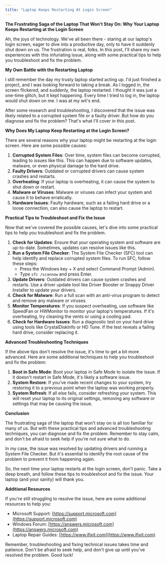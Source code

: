 ```yaml
---
title: "Laptop Keeps Restarting At Login Screen"
---
```


**The Frustrating Saga of the Laptop That Won't Stay On: Why Your Laptop Keeps Restarting at the Login Screen**

 Ah, the joys of technology. We've all been there - staring at our laptop's login screen, eager to dive into a productive day, only to have it suddenly shut down on us. The frustration is real, folks. In this post, I'll share my own experiences with this infuriating issue, along with some practical tips to help you troubleshoot and fix the problem.

**My Own Battle with the Restarting Laptop**

I still remember the day my trusty laptop started acting up. I'd just finished a project, and I was looking forward to taking a break. As I logged in, the screen flickered, and suddenly, the laptop restarted. I thought it was just a one-time glitch, but it kept happening. Every time I tried to log in, the laptop would shut down on me. I was at my wit's end.

After some research and troubleshooting, I discovered that the issue was likely related to a corrupted system file or a faulty driver. But how do you diagnose and fix the problem? That's what I'll cover in this post.

**Why Does My Laptop Keep Restarting at the Login Screen?**

There are several reasons why your laptop might be restarting at the login screen. Here are some possible causes:

1. **Corrupted System Files**: Over time, system files can become corrupted, leading to issues like this. This can happen due to software updates, malware, or even physical damage to the hard drive.
2. **Faulty Drivers**: Outdated or corrupted drivers can cause system crashes and restarts.
3. **Overheating**: If your laptop is overheating, it can cause the system to shut down or restart.
4. **Malware or Viruses**: Malware or viruses can infect your system and cause it to behave erratically.
5. **Hardware Issues**: Faulty hardware, such as a failing hard drive or a loose connection, can also cause the laptop to restart.

**Practical Tips to Troubleshoot and Fix the Issue**

Now that we've covered the possible causes, let's dive into some practical tips to help you troubleshoot and fix the problem.

1. **Check for Updates**: Ensure that your operating system and software are up-to-date. Sometimes, updates can resolve issues like this.
2. **Run a System File Checker**: The System File Checker (SFC) tool can help identify and replace corrupted system files. To run SFC, follow these steps:
	* Press the Windows key + X and select Command Prompt (Admin).
	* Type `sfc /scannow` and press Enter.
3. **Update Drivers**: Outdated drivers can cause system crashes and restarts. Use a driver update tool like Driver Booster or Snappy Driver Installer to update your drivers.
4. **Check for Malware**: Run a full scan with an anti-virus program to detect and remove any malware or viruses.
5. **Monitor Temperatures**: If you suspect overheating, use software like SpeedFan or HWMonitor to monitor your laptop's temperatures. If it's overheating, try cleaning the vents or using a cooling pad.
6. **Check for Hardware Issues**: Run a diagnostic test on your hard drive using tools like CrystalDiskInfo or HD Tune. If the test reveals a failing hard drive, consider replacing it.

**Advanced Troubleshooting Techniques**

If the above tips don't resolve the issue, it's time to get a bit more advanced. Here are some additional techniques to help you troubleshoot and fix the problem:

1. **Boot in Safe Mode**: Boot your laptop in Safe Mode to isolate the issue. If it doesn't restart in Safe Mode, it's likely a software issue.
2. **System Restore**: If you've made recent changes to your system, try restoring it to a previous point when the laptop was working properly.
3. **System Refresh**: If all else fails, consider refreshing your system. This will reset your laptop to its original settings, removing any software or settings that may be causing the issue.

**Conclusion**

The frustrating saga of the laptop that won't stay on is all too familiar for many of us. But with these practical tips and advanced troubleshooting techniques, you can diagnose and fix the problem. Remember to stay calm, and don't be afraid to seek help if you're not sure what to do.

In my case, the issue was resolved by updating drivers and running a System File Checker. But it's essential to identify the root cause of the problem to prevent it from happening again.

So, the next time your laptop restarts at the login screen, don't panic. Take a deep breath, and follow these tips to troubleshoot and fix the issue. Your laptop (and your sanity) will thank you.

**Additional Resources**

If you're still struggling to resolve the issue, here are some additional resources to help you:

* Microsoft Support: [https://support.microsoft.com](https://support.microsoft.com)
* Windows Forum: [https://answers.microsoft.com](https://answers.microsoft.com)
* Laptop Repair Guides: [https://www.ifixit.com](https://www.ifixit.com)

Remember, troubleshooting and fixing technical issues takes time and patience. Don't be afraid to seek help, and don't give up until you've resolved the problem. Good luck!